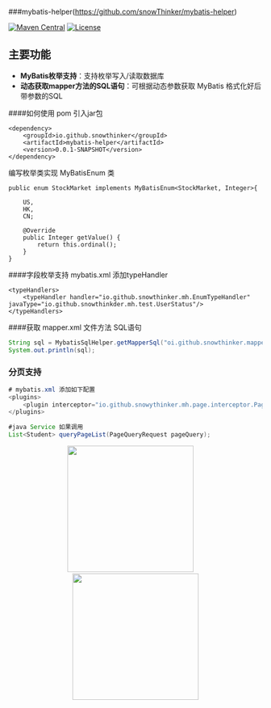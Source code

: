 ###mybatis-helper(https://github.com/snowThinker/mybatis-helper)

[![Maven Central](https://img.shields.io/maven-central/v/io.github.snowthinker/mybatis-helper.svg?label=Maven%20Central)](https://mvnrepository.com/artifact/io.github.snowthinker/mybatis-helper)
[![License](https://img.shields.io/badge/license-Apache%202-4EB1BA.svg)](https://www.apache.org/licenses/LICENSE-2.0.html)

## 主要功能

* **MyBatis枚举支持**：支持枚举写入/读取数据库
* **动态获取mapper方法的SQL语句**：可根据动态参数获取 MyBatis 格式化好后带参数的SQL


####如何使用
pom 引入jar包
~~~
<dependency>
	<groupId>io.github.snowthinker</groupId>
	<artifactId>mybatis-helper</artifactId>
	<version>0.0.1-SNAPSHOT</version>
</dependency>
~~~

编写枚举类实现 MyBatisEnum 类
~~~
public enum StockMarket implements MyBatisEnum<StockMarket, Integer>{

	US,
	HK,
	CN;

	@Override
	public Integer getValue() {
		return this.ordinal();
	}
}
~~~

####字段枚举支持
mybatis.xml 添加typeHandler
~~~
<typeHandlers>
    <typeHandler handler="io.github.snowthinker.mh.EnumTypeHandler" javaType="io.github.snowthinkder.mh.test.UserStatus"/>
</typeHandlers>
~~~

####获取 mapper.xml 文件方法 SQL语句
~~~java
String sql = MybatisSqlHelper.getMapperSql("oi.github.snowthinker.mapper.UserMapper", "queryById", 324);
System.out.println(sql);
~~~

### 分页支持
~~~java
# mybatis.xml 添加如下配置
<plugins>
	<plugin interceptor="io.github.snowythinker.mh.page.interceptor.PageInterceptor" />
</plugins>
	
#java Service 如果调用	
List<Student> queryPageList(PageQueryRequest pageQuery);
~~~


<div class='reward'>
	<div style='text-align: center; display: inline-block; '><img width='250' height='250' src='https://snowthinker.github.io/res/wechat_pay.jpeg'/> &nbsp; &nbsp;&nbsp; <img width='250' height='250' src='https://snowthinker.github.io/res/alipay.jpeg'/>
	</div>
<div>
